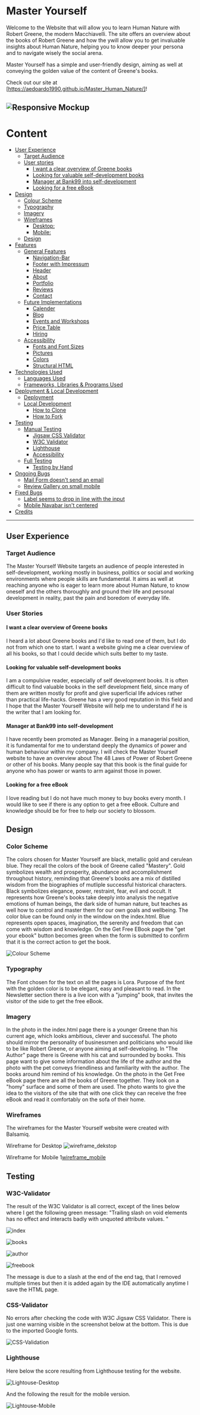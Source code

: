# Master Yourself

Welcome to the Website that will allow you to learn Human Nature with Robert Greene, the modern Macchiavelli. The site offers an overview about the books of Robert Greene and how the ywill allow you to get invaluable insights about Human Nature, helping you to know deeper your persona and to navigate wisely the social arena.

Master Yourself has a simple and user-friendly design, aiming as well at conveying the golden value of the content of Greene's books.

Check out our site at [https://aedoardo1990.github.io/Master_Human_Nature/]!

![Responsive Mockup](https://github.com/aedoardo1990/Master_Human_Nature/blob/main/assets/images/readme_images/readme_mockup.png)
---

# Content

<!--Toc-->

- [User Experience](#user-experience)
  - [Target Audience](#target-audience)
  - [User stories](#user-stories)
    - [I want a clear overview of Greene books](#i-want-a-clear-overview-of-greene-books)
    - [Looking for valuable self-development books](#looking-for-valuable-self-development-books)
    - [Manager at Bank99 into self-development](#manager-at-bank99-into-self-development)
    - [Looking for a free eBook](#looking-for-a-free-ebook)
- [Design](#design)
  - [Colour Scheme](#colour-scheme)
  - [Typography](#typography)
  - [Imagery](#imagery)
  - [Wireframes](#wireframes)
    - [Desktop:](#desktop)
    - [Mobile:](#mobile)
  - [Design](#design-1)
- [Features](#features)
  - [General Features](#general-features)
    - [Navigation-Bar](#navigation-bar)
    - [Footer with Impressum](#footer-with-impressum)
    - [Header](#header)
    - [About](#about)
    - [Portfolio](#portfolio)
    - [Reviews](#reviews)
    - [Contact](#contact)
  - [Future Implementations](#future-implementations)
    - [Calender](#calender)
    - [Blog](#blog)
    - [Events and Workshops](#events-and-workshops)
    - [Price Table](#price-table)
    - [Hiring](#hiring)
  - [Accessibility](#accessibility)
    - [Fonts and Font Sizes](#fonts-and-font-sizes)
    - [Pictures](#pictures)
    - [Colors](#colors)
    - [Structural HTML](#structural-html)
- [Technologies Used](#technologies-used)
  - [Languages Used](#languages-used)
  - [Frameworks, Libraries & Programs Used](#frameworks-libraries--programs-used)
- [Deployment & Local Development](#deployment--local-development)
  - [Deployment](#deployment)
  - [Local Development](#local-development)
    - [How to Clone](#how-to-clone)
    - [How to Fork](#how-to-fork)
- [Testing](#testing)
  - [Manual Testing](#manual-testing)
    - [Jigsaw CSS Validator](#jigsaw-css-validator)
    - [W3C Validator](#w3c-validator)
    - [Lighthouse](#lighthouse)
    - [Accessibility](#accessibility-1)
  - [Full Testing](#full-testing)
    - [Testing by Hand](#testing-by-hand)
- [Ongoing Bugs](#ongoing-bugs)
  - [Mail Form doesn't send an email](#mail-form-doesnt-send-an-email)
  - [Review Gallery on small mobile](#review-gallery-on-small-mobile)
- [Fixed Bugs](#fixed-bugs)
  - [Label seems to drop in line with the input](#label-seems-to-drop-in-line-with-the-input)
  - [Mobile Navabar isn't centered](#mobile-navabar-isnt-centered)
- [Credits](#credits)

<!--Toc stop-->

---

## User Experience

### Target Audience

The Master Yourself Website targets an audience of people interested in self-development, working mostly in business, politics or social and working environments where people skills are fundamental. It aims as well at reaching anyone who is eager to learn more about Human Nature, to know oneself and the others thoroughly and ground their life and personal development in reality, past the pain and boredom of everyday life.

### User Stories

#### I want a clear overview of Greene books

I heard a lot about Greene books and I'd like to read one of them, but I do not from which one to start. I want a website giving me a clear overview of all his books, so that I could decide which suits better to my taste.

#### Looking for valuable self-development books

I am a compulsive reader, especially of self development books. It is often difficult to find valuable books in the self development field, since many of them are written mostly for profit and give superficial life advices rather than practical life-hacks. Greene has a very good reputation in this field and I hope that the  Master Yourself Website will help me to understand if he is the writer that I am looking for.

#### Manager at Bank99 into self-development

I have recently been promoted as Manager. Being in a managerial position, it is fundamental for me to understand deeply the dynamics of power and human behaviour within my company. I will check the Master Yourself website to have an overview about The 48 Laws of Power of Robert Greene or other of his books. Many people say that this book is the final guide for anyone who has power or wants to arm against those in power.

#### Looking for a free eBook

I love reading but I do not have much money to buy books every month. I would like to see if there is any option to get a free eBook. Culture and knowledge should be for free to help our society to blossom.

## Design

### Color Scheme

The colors chosen for Master Yourself are black, metallic gold and cerulean blue. They recall the colors of the book of Greene called "Mastery". Gold symbolizes wealth and prosperity, abundance and accomplishment throughout history, reminding that Greene's books are a mix of distilled wisdom from the biographies of mutliple successful historical characters. Black symbolizes elegance, power, restraint, fear, evil and occult. It represents how Greene's books take deeply into analysis the negative emotions of human beings, the dark side of human nature, but teaches as well how to control and master them for our own goals and wellbeing.
The color blue can be found only in the window on the index.html. Blue represents open spaces, imagination, the serenity and freedom that can come with wisdom and knowledge.
On the Get Free EBook page the "get your ebook" button becomes green when the form is submitted to confirm that it is the correct action to get the book.

![Colour Scheme](./assets/images/readme_images/human_nature_colorpalette_readme.png)

### Typography

The Font chosen for the text on all the pages is Lora. Purpose of the font with the golden color is to be elegant, easy and pleasant to read. In the Newsletter section there is a live icon with a "jumping" book, that invites the visitor of the side to get the free eBook.

### Imagery

In the photo in the index.html page there is a younger Greene than his current age, which looks ambitious, clever and successful. The photo should mirror the personality of businessmen and politicians who would like to be like Robert Greene, or anyone aiming at self-developing. In "The Author" page there is Greene with his cat and surrounded by books. This page want to give some information about the life of the author and the photo with the pet conveys friendliness and familiarity with the author. The books around him remind of his knowledge. On the photo in the Get Free eBook page there are all the books of Greene together. They look on a "homy" surface and some of them are used. The photo wants to give the idea to the visitors of the site that with one click they can receive the free eBook and read it comfortably on the sofa of their home.

### Wireframes

The wireframes for the Master Yourself website were created with Balsamiq. 

Wireframe for Desktop
![wireframe_dekstop](./assets/images/readme_images/Master_Yourself_Desktop_HQ.png)

Wireframe for Mobile
1[wireframe_mobile](./assets/images/readme_images/Master_Yourself_Mobile_HQ.png)

## Testing

### W3C-Validator

The result of the W3C Validator is all correct, except of the lines below where I get the following green message: "Trailing slash on void elements has no effect and interacts badly with unquoted attribute values. "

![index](./assets/images/readme_images/html_validation_index.png)

![books](./assets/images/readme_images/html_validation_books.png)

![author](./assets/images/readme_images/html_validation_author.png)

![freebook](./assets/images/readme_images/html_validation_freebok.png)

The message is due to a slash at the end of the end tag, that I removed multiple times but then it is added again by the IDE automatically anytime I save the HTML page.

### CSS-Validator

No errors after checking the code with  W3C Jigsaw CSS Validator. There is just one warning visible in the screenshot below at the bottom. This is due to the imported Google fonts.

![CSS-Validation](./assets/images/readme_images/css_validation.png)

### Lighthouse

Here below the score resulting from Lighthouse testing for the website.

![Lightouse-Desktop](./assets/images/readme_images/Lightouse_testing_Desktop.png)

And the following the result for the mobile version.

![Lightouse-Mobile](./assets/images/readme_images/Lightouse_testing_Mobile.png)
